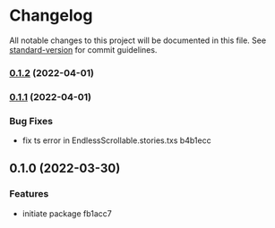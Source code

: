 # Changelog

All notable changes to this project will be documented in this file. See [standard-version](https://github.com/conventional-changelog/standard-version) for commit guidelines.

### [0.1.2](https://github.com/gh-igor/endless-scrollable/compare/v0.1.1...v0.1.2) (2022-04-01)

### [0.1.1](///compare/v0.1.0...v0.1.1) (2022-04-01)


### Bug Fixes

* fix ts error in EndlessScrollable.stories.txs b4b1ecc

## 0.1.0 (2022-03-30)


### Features

* initiate package fb1acc7
